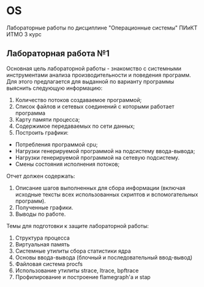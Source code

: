 # OS
Лабораторные работы по дисциплине "Операционные системы" ПИиКТ ИТМО 3 курс

## Лабораторная работа №1 ##

Основная цель лабораторной работы - знакомство с системными инструментами анализа производительности и поведения программ. Для этого предлагается для выданной по варианту программы выяснить следующую информацию:

1. Количество потоков создаваемое программой;
2. Список файлов и сетевых соединений с которыми работает программа
3. Карту памяти процесса;
4. Содержимое передаваемых по сети данных;
5. Построить графики:

* Потребления программой cpu;
* Нагрузки генерируемой программой на подсистему ввода-вывода;
* Нагрузки генерируемой программой на сетевую подсистему.
* Смены состояния исполнения потоков;


Отчет должен содержать:

1. Описание шагов выполненных для сбора информации (включая исходные тексты всех использованных скриптов и вспомогательных программ).
2. Полученные графики.
3. Выводы по работе.


Темы для подготовки к защите лабораторной работы:

1. Структура процесса
2. Виртуальная память
3. Системные утилиты сбора статистики ядра
4. Основы ввода-вывода (блочный и последовательный ввод-вывод)
5. Файловая система procfs
6. Использование утилиты strace, ltrace, bpftrace
7. Профилирование и построение flamegraph'а и stap
